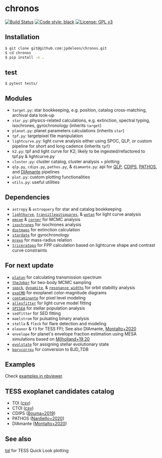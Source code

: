 # chronos
[![Build Status](https://travis-ci.com/jpdeleon/chronos.svg?branch=master)](https://travis-ci.com/jpdeleon/chronos)
[![Code style: black](https://img.shields.io/badge/code%20style-black-000000.svg)](https://github.com/ambv/black)
[![License: GPL v3](https://img.shields.io/badge/license-GPLv3-blue.svg)](https://www.gnu.org/licenses/gpl-3.0)

## Installation
```bash
$ git clone git@github.com:jpdeleon/chronos.git
$ cd chronos
$ pip install -e .
```

## test
```
$ pytest tests/
```

## Modules
* `target.py`: star bookkeeping, e.g. position, catalog cross-matching, archival data look-up
* `star.py`: physics-related calculations, e.g. extinction, spectral typing, isochrones, gyrochronology (inherits `target`)
* `planet.py`: planet parameters calculations (inherits `star`)
* `tpf.py`: targetpixel file manipulation
* `lightcurve.py`: light curve analysis either using SPOC, QLP, or custom pipeline for short and long cadence (inherits `tpf`)
* `k2.py`: tpf and light curve for K2; likely to be ingested/refactored to tpf.py & lightcurve.py
* `cluster.py`: cluster catalog, cluster analysis + plotting
* `qlp.py`, `cdips.py`, `pathos.py`, & `diamante.py`: api for [QLP](http://archive.stsci.edu/hlsp/qlp), [CDIPS](http://archive.stsci.edu/hlsp/qlp), [PATHOS](http://archive.stsci.edu/hlsp/qlp), and [DIAmante](https://archive.stsci.edu/hlsp/diamante) pipelines
* `plot.py`: custom plotting functionalities
* `utils.py`: useful utilities

## Dependencies
* `astropy` & `astroquery` for star and catalog bookkeeping
* [`lightkurve`](https://github.com/KeplerGO/lightkurve), [`transitleastsquares`](https://github.com/hippke/tls), & [`wotan`](https://github.com/hippke/wotan) for light curve analysis
* [`emcee`](https://github.com/dfm/emcee) & [`corner`](https://github.com/dfm/corner.py) for MCMC analysis
* [`isochrones`](https://github.com/timothydmorton/isochrones) for isochrones analysis
* [`dustmaps`](https://github.com/gregreen/dustmaps) for extinction calculation
* [`stardate`](https://github.com/RuthAngus/stardate) for gyrochronology
* [`mrexo`](https://github.com/shbhuk/mrexo) for mass-radius relation
* [`triceratops`](https://github.com/stevengiacalone/triceratops) for FPP calculation based on lightcurve shape and contrast curve constraints

## For next update
* [`platon`](https://github.com/ideasrule/platon) for calculating transmission spectrum
* [`theJoker`](https://github.com/adrn/thejoker) for two-body MCMC sampling
* [`spock`](https://github.com/dtamayo/spock), [`dynamite`](https://github.com/JeremyDietrich/dynamite), & [`resonance widths`](https://github.com/katvolk/analytical-resonance-widths) for orbit stability analysis
* [`exoCMD`](https://github.com/gdransfield/ExoCMD) for exoplanet color-magnitude diagrams
* [`contaminante`](https://github.com/christinahedges/contaminante) for pixel level modeling
* [`allesfitter`](https://github.com/MNGuenther/allesfitter) for light curve model fitting
* [`SPISEA`](https://github.com/astropy/SPISEA) for stellar population analysis
* `sedfitter` for SED fitting
* `maelstrom` for pulsating binary analysis
* `stella` & `fleck` for flare detection and modeling
* `eleanor` & `f3` for TESS FFI; See also DIAmante, [Montalto+2020](https://ui.adsabs.harvard.edu/abs/2020arXiv200809832M/abstract)
* `envelope` for planet's envelope fraction estimation using MESA simulations based on [Milholland+19,20](https://github.com/smillholland/Sub-Saturns.git)
* [`evolstate`](https://github.com/danxhuber/evolstate) for assigning stellar evolutionary state
* [`barycorrpy`](https://github.com/shbhuk/barycorrpy) for conversion to BJD_TDB

## Examples
Check [examples in nbviewer](https://nbviewer.jupyter.org/github/jpdeleon/chronos/tree/master/notebooks/).

## TESS exoplanet candidates catalog
* TOI ([csv](https://exofop.ipac.caltech.edu/tess/download_toi.php?sort=toi&output=csv))
* CTOI ([csv](https://exofop.ipac.caltech.edu/tess/download_ctoi.php?sort=ctoi&output=csv))
* CDIPS ([Bouma+2019](https://ui.adsabs.harvard.edu/abs/2019ApJS..245...13B/abstract))
* PATHOS ([Nardiello+2020]("https://ui.adsabs.harvard.edu/abs/2020arXiv200512281N/abstract"))
* DIAmante ([Montalto+2020](https://ui.adsabs.harvard.edu/abs/2020arXiv200809832M/abstract))

## See also
[tql](https://github.com/jpdeleon/tql) for TESS Quick Look plotting
